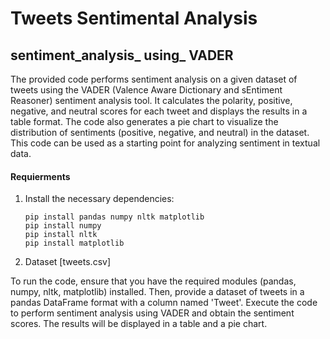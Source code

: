 # Tweets Sentimental Analysis

## sentiment_analysis_ using_ VADER

The provided code performs sentiment analysis on a given dataset of tweets using the VADER (Valence Aware Dictionary and sEntiment Reasoner) sentiment analysis tool. It calculates the polarity, positive, negative, and neutral scores for each tweet and displays the results in a table format. The code also generates a pie chart to visualize the distribution of sentiments (positive, negative, and neutral) in the dataset. This code can be used as a starting point for analyzing sentiment in textual data.


#### Requierments 

1. Install the necessary dependencies: 
   ```
   pip install pandas numpy nltk matplotlib
   pip install numpy
   pip install nltk
   pip install matplotlib
   ```
2. Dataset [tweets.csv]

To run the code, ensure that you have the required modules (pandas, numpy, nltk, matplotlib) installed. Then, provide a dataset of tweets in a pandas DataFrame format with a column named 'Tweet'. Execute the code to perform sentiment analysis using VADER and obtain the sentiment scores. The results will be displayed in a table and a pie chart.